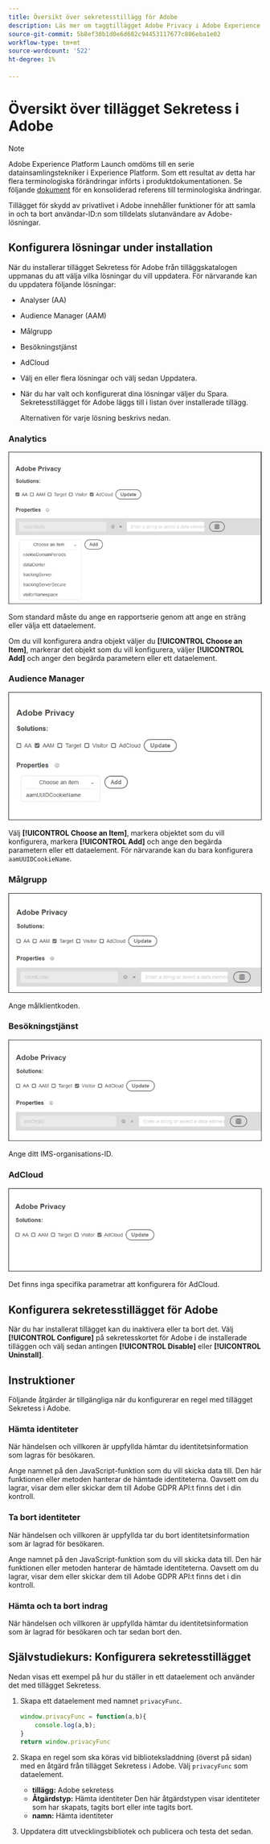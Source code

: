 ```yaml
---
title: Översikt över sekretesstillägg för Adobe
description: Läs mer om taggtillägget Adobe Privacy i Adobe Experience Platform.
source-git-commit: 5b8ef30b1d0e6d682c94453117677c806eba1e02
workflow-type: tm+mt
source-wordcount: '522'
ht-degree: 1%

---
```


# Översikt över tillägget Sekretess i Adobe

>[!NOTE]
>
>Adobe Experience Platform Launch omdöms till en serie datainsamlingstekniker i Experience Platform. Som ett resultat av detta har flera terminologiska förändringar införts i produktdokumentationen. Se följande [dokument](../../../term-updates.md) för en konsoliderad referens till terminologiska ändringar.

Tillägget för skydd av privatlivet i Adobe innehåller funktioner för att samla in och ta bort användar-ID:n som tilldelats slutanvändare av Adobe-lösningar.

## Konfigurera lösningar under installation

När du installerar tillägget Sekretess för Adobe från tilläggskatalogen uppmanas du att välja vilka lösningar du vill uppdatera. För närvarande kan du uppdatera följande lösningar:

* Analyser (AA)
* Audience Manager (AAM)
* Målgrupp
* Besökningstjänst
* AdCloud
* Välj en eller flera lösningar och välj sedan Uppdatera.
* När du har valt och konfigurerat dina lösningar väljer du Spara. Sekretesstillägget för Adobe läggs till i listan över installerade tillägg.

   Alternativen för varje lösning beskrivs nedan.

### Analytics 

![](../../../images/ext-privacy-aa.jpg)

Som standard måste du ange en rapportserie genom att ange en sträng eller välja ett dataelement.

Om du vill konfigurera andra objekt väljer du **[!UICONTROL Choose an Item]**, markerar det objekt som du vill konfigurera, väljer **[!UICONTROL Add]** och anger den begärda parametern eller ett dataelement.

### Audience Manager

![](../../../images/ext-privacy-aam.jpg)

Välj **[!UICONTROL Choose an Item]**, markera objektet som du vill konfigurera, markera **[!UICONTROL Add]** och ange den begärda parametern eller ett dataelement. För närvarande kan du bara konfigurera `aamUUIDCookieName`.

### Målgrupp

![](../../../images/ext-privacy-target.jpg)

Ange målklientkoden.

### Besökningstjänst

![](../../../images/ext-privacy-visitor.jpg)

Ange ditt IMS-organisations-ID.

### AdCloud

![](../../../images/ext-privacy-adcloud.jpg)

Det finns inga specifika parametrar att konfigurera för AdCloud.

## Konfigurera sekretesstillägget för Adobe

När du har installerat tillägget kan du inaktivera eller ta bort det. Välj **[!UICONTROL Configure]** på sekretesskortet för Adobe i de installerade tilläggen och välj sedan antingen **[!UICONTROL Disable]** eller **[!UICONTROL Uninstall]**.

## Instruktioner

Följande åtgärder är tillgängliga när du konfigurerar en regel med tillägget Sekretess i Adobe.

### Hämta identiteter

När händelsen och villkoren är uppfyllda hämtar du identitetsinformation som lagras för besökaren.

Ange namnet på den JavaScript-funktion som du vill skicka data till. Den här funktionen eller metoden hanterar de hämtade identiteterna. Oavsett om du lagrar, visar dem eller skickar dem till Adobe GDPR API:t finns det i din kontroll.

### Ta bort identiteter

När händelsen och villkoren är uppfyllda tar du bort identitetsinformation som är lagrad för besökaren.

Ange namnet på den JavaScript-funktion som du vill skicka data till. Den här funktionen eller metoden hanterar de hämtade identiteterna. Oavsett om du lagrar, visar dem eller skickar dem till Adobe GDPR API:t finns det i din kontroll.

### Hämta och ta bort indrag

När händelsen och villkoren är uppfyllda hämtar du identitetsinformation som är lagrad för besökaren och tar sedan bort den.

## Självstudiekurs: Konfigurera sekretesstillägget

Nedan visas ett exempel på hur du ställer in ett dataelement och använder det med tillägget Sekretess.

1. Skapa ett dataelement med namnet `privacyFunc`.

   ```JavaScript
   window.privacyFunc = function(a,b){
       console.log(a,b);
   }
   return window.privacyFunc
   ```

1. Skapa en regel som ska köras vid biblioteksladdning (överst på sidan) med en åtgärd från tillägget Sekretess i Adobe.  Välj `privacyFunc` som dataelement.

   * **tillägg:** Adobe sekretess
   * **Åtgärdstyp:** Hämta identiteter Den här åtgärdstypen visar identiteter som har skapats, tagits bort eller inte tagits bort.
   * **namn:** Hämta identiteter

1. Uppdatera ditt utvecklingsbibliotek och publicera och testa det sedan.

